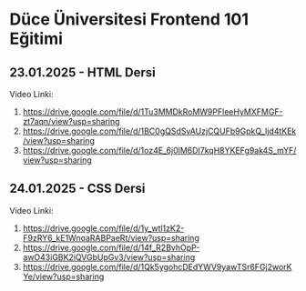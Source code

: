 # Düce Üniversitesi Frontend 101 Eğitimi

## 23.01.2025 - HTML Dersi
Video Linki: 
1. https://drive.google.com/file/d/1Tu3MMDkRoMW9PFleeHyMXFMGF-zt7aqn/view?usp=sharing
2. https://drive.google.com/file/d/1BC0gQSdSvAUzjCQUFb9GpkQ_Ijd4tKEk/view?usp=sharing
3. https://drive.google.com/file/d/1oz4E_6j0lM6DI7kqH8YKEFg9ak4S_mYF/view?usp=sharing

## 24.01.2025 - CSS Dersi
Video Linki:
1. https://drive.google.com/file/d/1y_wtl1zK2-F9zRY6_kE1WnoaRABPaeRt/view?usp=sharing
2. https://drive.google.com/file/d/14f_R2BvhOpP-awO43iGBK2iQVGbUpGv3/view?usp=sharing
3. https://drive.google.com/file/d/1Qk5ygohcDEdYWV9yawTSr6FGj2worKYe/view?usp=sharing
